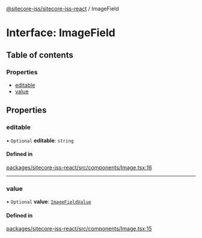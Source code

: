 [@sitecore-jss/sitecore-jss-react](../README.md) / ImageField

# Interface: ImageField

## Table of contents

### Properties

- [editable](ImageField.md#editable)
- [value](ImageField.md#value)

## Properties

### editable

• `Optional` **editable**: `string`

#### Defined in

[packages/sitecore-jss-react/src/components/Image.tsx:16](https://github.com/Sitecore/jss/blob/fa162b1dd/packages/sitecore-jss-react/src/components/Image.tsx#L16)

___

### value

• `Optional` **value**: [`ImageFieldValue`](ImageFieldValue.md)

#### Defined in

[packages/sitecore-jss-react/src/components/Image.tsx:15](https://github.com/Sitecore/jss/blob/fa162b1dd/packages/sitecore-jss-react/src/components/Image.tsx#L15)
